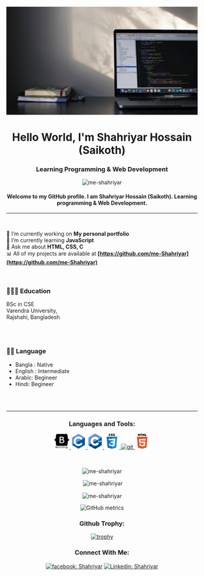 [![MasterHead](https://github.com/me-Shahriyar/me-Shahriyar/blob/main/banner.jpg)](https://github.com/me-Shahriyar)

<h1 align="center">Hello World, I'm Shahriyar Hossain (Saikoth)</h1>
<h3 align="center">Learning Programming & Web Development</h3>

<div align="center"> 

<p align="center"> <img src="https://komarev.com/ghpvc/?username=me-shahriyar&label=Profile%20views&color=0e75b6&style=flat" alt="me-shahriyar" /> </p>

<h4>Welcome to my GitHub profile. I am Shahriyar Hossain (Saikoth). Learning programming & Web Development.</h4>
<hr>
<br>
</div>
 
🔭 I’m currently working on **My personal portfolio** <br>
🌱 I’m currently learning **JavaScript** <br>
💬 Ask me about **HTML, CSS, C** <br>
📊 All of my projects are available at **[https://github.com/me-Shahriyar](https://github.com/me-Shahriyar)** <br>
<br> <br> 

### 👨🏻‍🎓 Education
 BSc in CSE <br>
 Varendra University, <br>
 Rajshahi, Bangladesh
 
<br><br>
### 👨🏻‍ Language 
<ul>
 <li>Bangla : Native</li>
 <li>English : Intermediate</li>
 <li>Arabic: Begineer</li>
 <li>Hindi: Begineer</li>
</ul>
<br><br>
 
<hr>

<div align="center">

<h3>Languages and Tools:</h3>
<p> <a href="#" target="_blank" rel="noreferrer"> <img src="https://raw.githubusercontent.com/devicons/devicon/master/icons/bootstrap/bootstrap-plain-wordmark.svg" alt="bootstrap" width="40" height="40"/> </a> <a href="#" target="_blank" rel="noreferrer"> <img src="https://raw.githubusercontent.com/devicons/devicon/master/icons/c/c-original.svg" alt="c" width="40" height="40"/> </a> <a href="#" target="_blank" rel="noreferrer"> <img src="https://raw.githubusercontent.com/devicons/devicon/master/icons/cplusplus/cplusplus-original.svg" alt="cplusplus" width="40" height="40"/> </a> <a href="#" target="_blank" rel="noreferrer"> <img src="https://raw.githubusercontent.com/devicons/devicon/master/icons/css3/css3-original-wordmark.svg" alt="css3" width="40" height="40"/> </a> <a href="#" target="_blank" rel="noreferrer"> <img src="https://www.vectorlogo.zone/logos/git-scm/git-scm-icon.svg" alt="git" width="40" height="40"/> </a> <a href="#" target="_blank" rel="noreferrer"> <img src="https://raw.githubusercontent.com/devicons/devicon/master/icons/html5/html5-original-wordmark.svg" alt="html5" width="40" height="40"/> </a> </p>

<br>
 
<p><img align="center" src="https://github-readme-stats.vercel.app/api/top-langs?username=me-shahriyar&show_icons=true&locale=en&layout=compact" alt="me-shahriyar" /></p>
 
<p>&nbsp;<img align="center" src="https://github-readme-stats.vercel.app/api?username=me-shahriyar&show_icons=true&locale=en" alt="me-shahriyar" /></p>

 
<p><img align="center" src="https://github-readme-streak-stats.herokuapp.com/?user=me-shahriyar&" alt="me-shahriyar" /></p> 

![GitHub metrics](https://metrics.lecoq.io/me-Shahriyar)  

<h3>Github Trophy:</h3>
 
[![trophy](https://github-profile-trophy.vercel.app/?username=me-Shahriyar)](https://github.com/ryo-ma/github-profile-trophy)

<h3>Connect With Me:</h3>
<p>
<a href="https://www.facebook.com/me.Shahriyar" target="blank"><img align="center" src="https://raw.githubusercontent.com/rahuldkjain/github-profile-readme-generator/master/src/images/icons/Social/facebook.svg" alt="facebook: Shahriyar" height="30" width="40" /></a>
<a href="https://www.linkedin.com/in/me-shahriyar/" target="blank"><img align="center" src="https://raw.githubusercontent.com/rahuldkjain/github-profile-readme-generator/master/src/images/icons/Social/linked-in-alt.svg" alt="Linkedin: Shahriyar" height="30" width="40" /></a>
</p>
</div>
